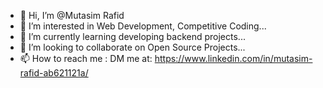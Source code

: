 - 👋 Hi, I’m @Mutasim Rafid
- 👀 I’m interested in Web Development, Competitive Coding...
- 🌱 I’m currently learning developing backend projects...
- 💞️ I’m looking to collaborate on Open Source Projects...
- 📫 How to reach me : DM me at: https://www.linkedin.com/in/mutasim-rafid-ab621121a/

<!---
MutasimRafid/MutasimRafid is a ✨ special ✨ repository because its `README.md` (this file) appears on your GitHub profile.
You can click the Preview link to take a look at your changes.
--->
